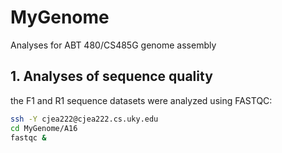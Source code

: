 # MyGenome
Analyses for ABT 480/CS485G genome assembly 

## 1. Analyses of sequence quality 
the F1 and R1 sequence datasets were analyzed using FASTQC: 
```bash
ssh -Y cjea222@cjea222.cs.uky.edu
cd MyGenome/A16
fastqc &
```
